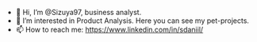 - 👋 Hi, I’m @Sizuya97, business analyst.
- 👀 I’m interested in Product Analysis. Here you can see my pet-projects. 
- 📫 How to reach me: https://www.linkedin.com/in/sdaniil/
